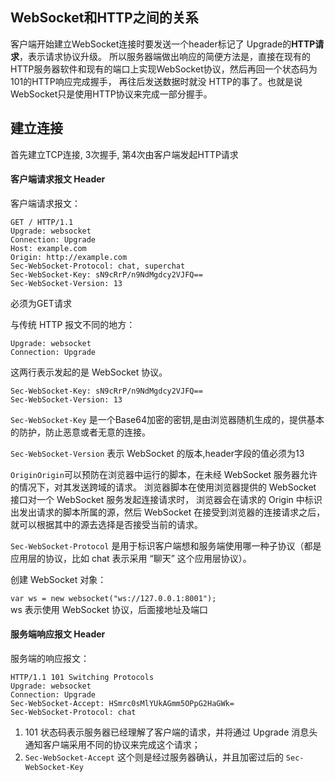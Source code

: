 ## WebSocket和HTTP之间的关系
客户端开始建立WebSocket连接时要发送一个header标记了 Upgrade的**HTTP请求**，表示请求协议升级。
所以服务器端做出响应的简便方法是，直接在现有的HTTP服务器软件和现有的端口上实现WebSocket协议，然后再回一个状态码为101的HTTP响应完成握手，
再往后发送数据时就没 HTTP的事了。也就是说WebSocket只是使用HTTP协议来完成一部分握手。

## 建立连接
首先建立TCP连接, 3次握手, 第4次由客户端发起HTTP请求

#### 客户端请求报文 Header
客户端请求报文：
```
GET / HTTP/1.1
Upgrade: websocket
Connection: Upgrade
Host: example.com
Origin: http://example.com
Sec-WebSocket-Protocol: chat, superchat
Sec-WebSocket-Key: sN9cRrP/n9NdMgdcy2VJFQ==
Sec-WebSocket-Version: 13
```
必须为GET请求

与传统 HTTP 报文不同的地方：
```
Upgrade: websocket
Connection: Upgrade
```
这两行表示发起的是 WebSocket 协议。
```
Sec-WebSocket-Key: sN9cRrP/n9NdMgdcy2VJFQ==
Sec-WebSocket-Version: 13
```
`Sec-WebSocket-Key` 是一个Base64加密的密钥,是由浏览器随机生成的，提供基本的防护，防止恶意或者无意的连接。  

`Sec-WebSocket-Version` 表示 WebSocket 的版本,header字段的值必须为13

`OriginOrigin`可以预防在浏览器中运行的脚本，在未经 WebSocket 服务器允许的情况下，对其发送跨域的请求。
浏览器脚本在使用浏览器提供的 WebSocket 接口对一个 WebSocket 服务发起连接请求时，
浏览器会在请求的 Origin 中标识出发出请求的脚本所属的源，然后 WebSocket 在接受到浏览器的连接请求之后，就可以根据其中的源去选择是否接受当前的请求。

`Sec-WebSocket-Protocol` 是用于标识客户端想和服务端使用哪一种子协议（都是应用层的协议，比如 chat 表示采用 “聊天” 这个应用层协议）。

创建 WebSocket 对象：

`var ws = new websocket("ws://127.0.0.1:8001");`  
ws 表示使用 WebSocket 协议，后面接地址及端口

#### 服务端响应报文 Header

服务端的响应报文：
```
HTTP/1.1 101 Switching Protocols
Upgrade: websocket
Connection: Upgrade
Sec-WebSocket-Accept: HSmrc0sMlYUkAGmm5OPpG2HaGWk=
Sec-WebSocket-Protocol: chat
```
1. 101 状态码表示服务器已经理解了客户端的请求，并将通过 Upgrade 消息头通知客户端采用不同的协议来完成这个请求；
2. `Sec-WebSocket-Accept` 这个则是经过服务器确认，并且加密过后的 `Sec-WebSocket-Key`
